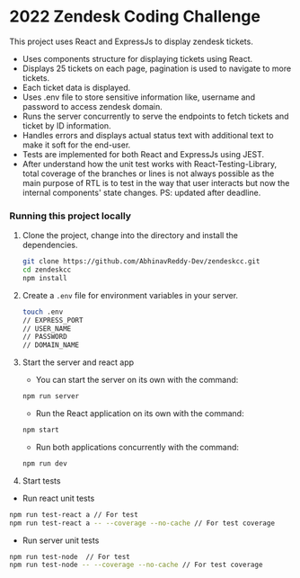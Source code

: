 # 2022 Zendesk Coding Challenge

This project uses React and ExpressJs to display zendesk tickets.

- Uses components structure for displaying tickets using React.
- Displays 25 tickets on each page, pagination is used to navigate to more tickets.
- Each ticket data is displayed.
- Uses .env file to store sensitive information like, username and password to access zendesk domain.
- Runs the server concurrently to serve the endpoints to fetch tickets and ticket by ID information.
- Handles errors and displays actual status text with additional text to make it soft for the end-user.
- Tests are implemented for both React and ExpressJs using JEST.
- After understand how the unit test works with React-Testing-Library, total coverage of the branches or lines is not always possible as the main purpose of RTL is to test in the way that user interacts but now the internal components' state changes. PS: updated after deadline.

### Running this project locally

1. Clone the project, change into the directory and install the dependencies.

   ```bash
   git clone https://github.com/AbhinavReddy-Dev/zendeskcc.git
   cd zendeskcc
   npm install
   ```

2. Create a `.env` file for environment variables in your server.

   ```bash
   touch .env
   // EXPRESS_PORT
   // USER_NAME
   // PASSWORD
   // DOMAIN_NAME
   ```

3. Start the server and react app

   - You can start the server on its own with the command:

   ```bash
   npm run server
   ```

   - Run the React application on its own with the command:

   ```bash
   npm start
   ```

   - Run both applications concurrently with the command:

   ```bash
   npm run dev
   ```

4. Start tests

- Run react unit tests

```bash
npm run test-react a // For test
npm run test-react a -- --coverage --no-cache // For test coverage
```

- Run server unit tests

```bash
npm run test-node  // For test
npm run test-node -- --coverage --no-cache // For test coverage
```
